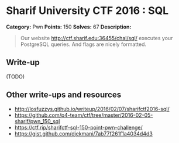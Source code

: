 # Sharif University CTF 2016 : SQL

**Category:** Pwn
**Points:** 150
**Solves:** 67
**Description:**

> Our website <http://ctf.sharif.edu:36455/chal/sql/> executes your PostgreSQL queries. And flags are nicely formatted.


## Write-up

(TODO)

## Other write-ups and resources

* <http://losfuzzys.github.io/writeup/2016/02/07/sharifctf2016-sql/>
* <https://github.com/p4-team/ctf/tree/master/2016-02-05-sharif/pwn_150_sql>
* <https://ctf.rip/sharifctf-sql-150-point-pwn-challenge/>
* <https://gist.github.com/djekmani/7ab77f261f1a4034d4d3>

